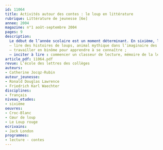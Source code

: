 ```yaml
---
id: 11064
title: Activités autour des contes : le loup en littérature
rubrique: Littérature de jeunesse [6e]
annee: 2004
magazine: n°1 août-septembre 2004
pages: 9
description: 
  Le début de l’année scolaire est un moment déterminant. En sixième, l’accueil des élèves se révèle spécifique : ils découvrent un cadre scolaire nouveau et sont évalués, à peine arrivés, selon un protocole national, en français et en mathématiques, ce qui est une source d’angoisse à peine voilée pour la plupart d’entre eux et pour leur famille. Cette séquence, placée en tout début d’année, se propose de pallier certaines de ces difficultés tout en répondant aux objectifs suivants :
  – lire des histoires de loups, animal mythique dans l’imaginaire des hommes ;
  – travailler en binôme pour apprendre à se connaître ;
  – inciter à lire : commencer un classeur de lecture, mémoire de la lecture du groupe classe.
article_pdf: 11064.pdf
revue: L’école des lettres des collèges
auteurs:
- Catherine Jocqz-Rubin
auteur_jeunesse:
- Ronald Douglas Lawrence
- Friedrich Karl Waechter
disciplines:
- français
niveau_etudes:
- sixième
oeuvres:
- Croc-Blanc
- Cœur de loup
- Le Loup rouge
ecrivains:
- Jack London
programmes:
- lecture - contes
---
```

